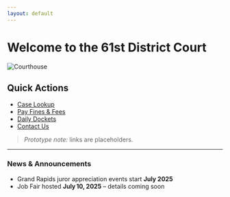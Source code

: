 ```yaml
---
layout: default
---
```


# Welcome to the 61st District Court

![Courthouse](https://placehold.co/800x200?text=Hero+Image)

## Quick Actions
- [Case Lookup](#)
- [Pay Fines & Fees](#)
- [Daily Dockets](#)
- [Contact Us](#)

> *Prototype note:* links are placeholders.

---

### News & Announcements
- Grand Rapids juror appreciation events start **July 2025**  
- Job Fair hosted **July 10, 2025** – details coming soon
